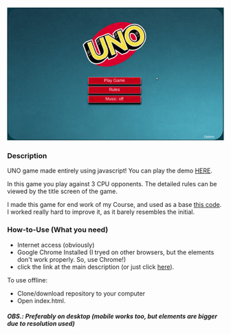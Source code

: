 ![](https://github.com/deyvinson/uno-javascript/blob/master/images/-example.gif)

### Description
UNO game made entirely using javascript!
You can play the demo [HERE](http://play-uno.000webhostapp.com/). 

In this game you play against 3 CPU opponents. The detailed rules can be viewed by the title screen of the game. 

I made this game for end work of my Course, and used as a base [this code](https://code.sololearn.com/W87BXhQSl8Sv/#html). I worked really hard to improve it, as it barely resembles the initial. 



### How-to-Use (What you need)
- Internet access (obviously)
- Google Chrome Installed (I tryed on other browsers, but the elements don't work properly. So, use Chrome!)
- click the link at the main description (or just click [here](http://play-uno.000webhostapp.com/)).

To use offline:
- Clone/download repository to your computer
- Open index.html.

##### OBS.: Preferably on desktop (mobile works too, but elements are bigger due to resolution used)
